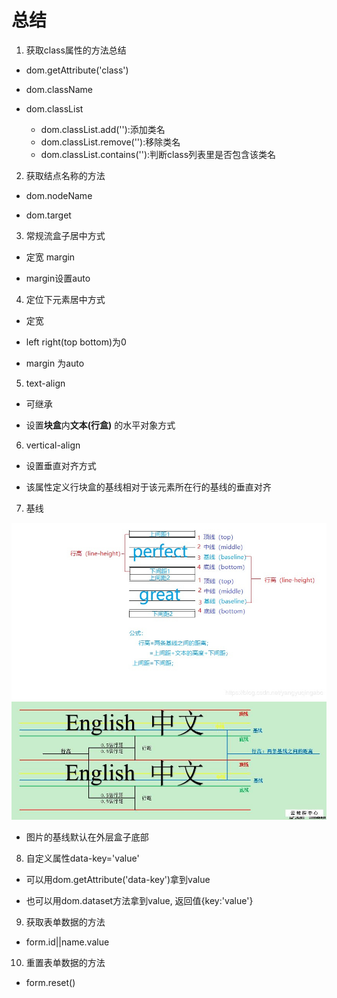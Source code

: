 # 总结

01. 获取class属性的方法总结

* dom.getAttribute('class')

* dom.className

* dom.classList

    - dom.classList.add(''):添加类名
    - dom.classList.remove(''):移除类名
    - dom.classList.contains(''):判断class列表里是否包含该类名

02. 获取结点名称的方法

* dom.nodeName

* dom.target

03. 常规流盒子居中方式

* 定宽 margin 

* margin设置auto

04. 定位下元素居中方式

* 定宽 

* left right(top bottom)为0

* margin 为auto

05. text-align

* 可继承

* 设置**块盒**内**文本(行盒)** 的水平对象方式

06. vertical-align

* 设置垂直对齐方式

* 该属性定义行块盒的基线相对于该元素所在行的基线的垂直对齐

07. 基线

<img src='img\基线.jpg'>
<img src='img\基线1.jpg'>

* 图片的基线默认在外层盒子底部

08. 自定义属性data-key='value'

* 可以用dom.getAttribute('data-key')拿到value

* 也可以用dom.dataset方法拿到value, 返回值{key:'value'}

09. 获取表单数据的方法

* form.id||name.value

10. 重置表单数据的方法

* form.reset()
